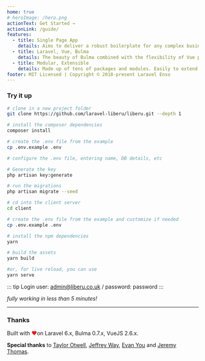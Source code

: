 ```yaml
---
home: true
# heroImage: /hero.png
actionText: Get Started →
actionLink: /guide/
features:
  - title: Single Page App
    details: Aims to deliver a robust boilerplate for any complex business application, with superiour performance
  - title: Laravel, Vue, Bulma
    details: The beauty of Bulma combined with the flexibility of Vue powered by a Laravel Back End
  - title: Modular, Extensible
    details: Made up of tens of packages and modules. Easily to extend and customize
footer: MIT Licensed | Copyright © 2018-present Laravel Enso
---
```


### Try it up

``` bash
# clone in a new project folder
git clone https://github.com/laravel-liberu/liberu.git --depth 1

# install the composer dependencies
composer install

# create the .env file from the example 
cp .env.example .env

# configure the .env file, entering name, DB details, etc

# Generate the key
php artisan key:generate

# run the migrations
php artisan migrate --seed

# cd into the client server
cd client

# create the .env file from the example and customize if needed
cp .env.example .env

# install the npm dependencies
yarn

# build the assets
yarn build

#or, for live reload, you can use
yarn serve
```

::: tip Login
user: admin@liberu.co.uk / password: password
:::

*fully working in less than 5 minutes!*

---

### Thanks

Built with <span style="color:red"> &#10084;&#65039;</span>on Laravel 6.x, Bulma 0.7.x, VueJS 2.6.x.

**Special thanks** to [Taylor Otwell](https://laravel.com/), [Jeffrey Way](https://laracasts.com), [Evan You](https://vuejs.org/) and [Jeremy Thomas](https://bulma.io).
